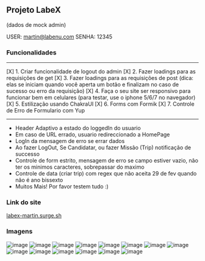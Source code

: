 ## Projeto LabeX

(dados de mock admin)

USER: martin@labenu.com
SENHA: 12345


### Funcionalidades
--------------------------------------------------------------------------------------------------------------------------------------------
[X]  1. Criar funcionalidade de logout do admin
[X]  2. Fazer loadings para as requisições de get
[X]  3. Fazer loadings para as requisições de post (dica: elas se iniciam quando você aperta um botão e finalizam no caso de sucesso ou erro da requisição)
[X] 4. Faça o seu site ser responsivo para funcionar bem em celulares (para testar, use o iphone 5/6/7 no navegador)
[X] 5. Estilização usando ChakraUI 
[X] 6. Forms com Formik 
[X] 7. Controle de Erro de Formulario com Yup

--------------------------------------------------------------------------------------------------------------------------------------------

- Header Adaptivo a estado do loggedIn do usuario
-  Em caso de URL errado, usuario redireccionado a HomePage
- LogIn da mensagem de erro se errar dados
-  Ao fazer LogOut, Se Candidatar, ou fazer Missão (Trip) notificação de successo
- Controle de form estrito, mensagem de erro se campo estiver vazio, não ter os minimos caracteres, sobrepassar do maximo
- Controle de data (criar trip) com regex que não aceita 29 de fev quando não é ano bissexto
- Muitos Mais! Por favor testem tudo :)



### Link do site
[labex-martin.surge.sh](https://labex-martin.surge.sh/)

### Imagens


![image](https://user-images.githubusercontent.com/99181273/166063473-3eabd38b-9639-48fe-81d5-3f9ae9538a82.png)
![image](https://user-images.githubusercontent.com/99181273/166063537-83e3bd0b-641f-4392-b05f-c5c3b719d333.png)
![image](https://user-images.githubusercontent.com/99181273/166063671-5354ed5f-49c6-4478-afd2-4f55ee5d29e8.png)
![image](https://user-images.githubusercontent.com/99181273/166063716-5bcb3bab-5daf-41e3-9941-3e120552a01a.png)
![image](https://user-images.githubusercontent.com/99181273/166063760-de804f6e-ad0f-4796-9747-10c765054423.png)
![image](https://user-images.githubusercontent.com/99181273/166063825-cfd2efd3-fbc3-488e-9d43-f8d8c395f3d5.png)
![image](https://user-images.githubusercontent.com/99181273/166063857-b9452575-fef6-4b84-853f-31ba594ceeaf.png)
![image](https://user-images.githubusercontent.com/99181273/166063903-00e4081e-1712-49a3-9ff6-8218b839ecab.png)
![image](https://user-images.githubusercontent.com/99181273/166064032-411cfdf1-9c18-457b-ad2c-051fc9f80ff3.png)
![image](https://user-images.githubusercontent.com/99181273/166064139-9f879485-f5fc-4d79-bd0e-3424bc973d00.png)
![image](https://user-images.githubusercontent.com/99181273/166064201-5514f1d7-454a-4271-ac7b-a43b0faa84dd.png)
![image](https://user-images.githubusercontent.com/99181273/166064244-80c137e8-299f-452d-9cc7-b8b74ed2d828.png)
![image](https://user-images.githubusercontent.com/99181273/166064286-1de9de56-cff1-4e20-ae1d-4be31d9a09d5.png)
![image](https://user-images.githubusercontent.com/99181273/166064477-0136c9df-cae5-4b13-b62d-e2a16a9b4c96.png)
